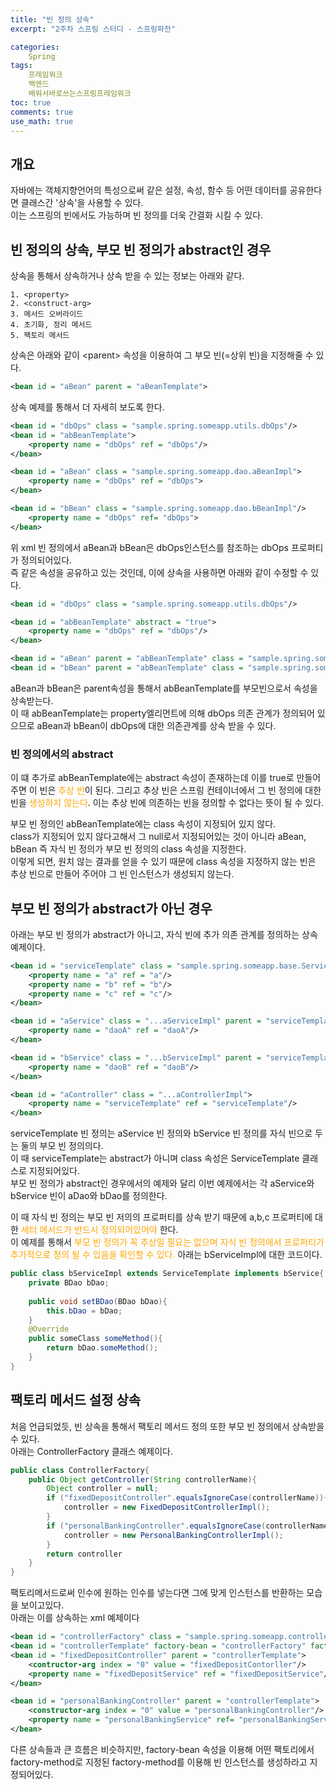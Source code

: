 ```yaml
---
title: "빈 정의 상속"
excerpt: "2주차 스프링 스터디 - 스프링파전"

categories:
    Spring
tags:
    프레임워크
    백엔드
    배워서바로쓰는스프링프레임워크
toc: true
comments: true
use_math: true
---
```


## 개요   
자바에는 객체지향언어의 특성으로써 같은 설정, 속성, 함수 등 어떤 데이터를 공유한다면 클래스간 '상속'을 사용할 수 있다.  
이는 스프링의 빈에서도 가능하며 빈 정의를 더욱 간결화 시킬 수 있다.  

## 빈 정의의 상속, 부모 빈 정의가 abstract인 경우
상속을 통해서 상속하거나 상속 받을 수 있는 정보는 아래와 같다.  

    1. <property>  
    2. <construct-arg>  
    3. 메서드 오버라이드  
    4. 초기화, 정리 메서드  
    5. 팩토리 메서드  

상속은 아래와 같이 \<parent> 속성을 이용하여 그 부모 빈(=상위 빈)을 지정해줄 수 있다.  
```xml  
<bean id = "aBean" parent = "aBeanTemplate">
```  
상속 예제를 통해서 더 자세히 보도록 한다.  
```xml  
<bean id = "dbOps" class = "sample.spring.someapp.utils.dbOps"/>
<bean id = "abBeanTemplate">
    <property name = "dbOps" ref = "dbOps"/>
</bean>

<bean id = "aBean" class = "sample.spring.someapp.dao.aBeanImpl">
    <property name = "dbOps" ref = "dbOps">
</bean>

<bean id = "bBean" class = "sample.spring.someapp.dao.bBeanImpl"/>
    <property name = "dbOps" ref= "dbOps">
</bean>
```
위 xml 빈 정의에서 aBean과 bBean은 dbOps인스턴스를 참조하는 dbOps 프로퍼티가 정의되어있다.  
즉 같은 속성을 공유하고 있는 것인데, 이에 상속을 사용하면 아래와 같이 수정할 수 있다.  
```xml
<bean id = "dbOps" class = "sample.spring.someapp.utils.dbOps"/>

<bean id = "abBeanTemplate" abstract = "true">
    <property name = "dbOps" ref = "dbOps"/>
</bean>

<bean id = "aBean" parent = "abBeanTemplate" class = "sample.spring.someapp.dao.aBeanImpl"/>
<bean id = "bBean" parent = "abBeanTemplate" class = "sample.spring.someapp.dao.bBeanImpl"/>
```  
aBean과 bBean은 parent속성을 통해서 abBeanTemplate를 부모빈으로서 속성을 상속받는다.  
이 때 abBeanTemplate는 property엘리먼트에 의해 dbOps 의존 관계가 정의되어 있으므로 aBean과 bBean이 dbOps에 대한 의존관계를 상속 받을 수 있다.  

### 빈 정의에서의 abstract
이 떄 추가로 abBeanTemplate에는 abstract 속성이 존재하는데 이를 true로 만들어주면 이 빈은 <span style = "color : orange">추상 빈</span>이 된다. 그리고 추상 빈은 스프링 컨테이너에서 그 빈 정의에 대한 빈을 <span style = "color : orange">생성하지 않는다</span>. 이는 추상 빈에 의존하는 빈을 정의할 수 없다는 뜻이 될 수 있다.  

부모 빈 정의인 abBeanTemplate에는 class 속성이 지정되어 있지 않다.  
class가 지정되어 있지 않다고해서 그 null로서 지정되어있는 것이 아니라 aBean, bBean 즉 자식 빈 정의가 부모 빈 정의의 class 속성을 지정한다.  
이렇게 되면, 원치 않는 결과를 얻을 수 있기 때문에 class 속성을 지정하지 않는 빈은 추상 빈으로 만들어 주어야 그 빈 인스턴스가 생성되지 않는다.  

## 부모 빈 정의가 abstract가 아닌 경우  
아래는 부모 빈 정의가 abstract가 아니고, 자식 빈에 추가 의존 관계를 정의하는 상속 예제이다.  
```xml  
<bean id = "serviceTemplate" class = "sample.spring.someapp.base.ServiceTemplate">
    <property name = "a" ref = "a"/>
    <property name = "b" ref = "b"/>
    <property name = "c" ref = "c"/>
</bean>

<bean id = "aService" class = "...aServiceImpl" parent = "serviceTemplate">
    <property name = "daoA" ref = "daoA"/>
</bean>

<bean id = "bService" class = "...bServiceImpl" parent = "serviceTemplate">
    <property name = "daoB" ref = "daoB"/>
</bean>

<bean id = "aController" class = "...aControllerImpl">
    <property name = "serviceTemplate" ref = "serviceTemplate"/>
</bean>
```  
serviceTemplate 빈 정의는 aService 빈 정의와 bService 빈 정의를 자식 빈으로 두는 둘의 부모 빈 정의의다.  
이 때 serviceTemplate는 abstract가 아니며 class 속성은 ServiceTemplate 클래스로 지정되어있다.  
부모 빈 정의가 abstract인 경우에서의 예제와 달리 이번 예제에서는 각 aService와 bService 빈이 aDao와 bDao를 정의한다.  

이 때 자식 빈 정의는 부모 빈 저의의 프로퍼티를 상속 받기 때문에 a,b,c 프로퍼티에 대한 <span style = "color : orange">세터 메서드가 반드시 정의되어있어야</span> 한다.  
이 예제를 통해서 <span style= "color : orange">부모 빈 정의가 꼭 추상일 필요는 없으며 자식 빈 정의에서 프로퍼티가 추가적으로 정의 될 수 있음을 확인할 수 있다.</span> 
아래는 bServiceImpl에 대한 코드이다.

```java  
public class bServiceImpl extends ServiceTemplate implements bService{
    private BDao bDao;
    
    public void setBDao(BDao bDao){
        this.bDao = bDao;
    }
    @Override
    public someClass someMethod(){
        return bDao.someMethod();
    }
}
```
## 팩토리 메서드 설정 상속  
처음 언급되었듯, 빈 상속을 통해서 팩토리 메서드 정의 또한 부모 빈 정의에서 상속받을 수 있다.  
아래는 ControllerFactory 클래스 예제이다.  
```java  
public class ControllerFactory{
    public Object getController(String controllerName){
        Object controller = null;
        if ("fixedDepositController".equalsIgnoreCase(controllerName)){
            controller = new FixedDepositControllerImpl();
        }
        if ("personalBankingController".equalsIgnoreCase(controllerName)){
            controller = new PersonalBankingControllerImpl();
        }
        return controller
    }
}
```  
팩토리메서드로써 인수에 원하는 인수를 넣는다면 그에 맞게 인스턴스를 반환하는 모습을 보이고있다.  
아래는 이를 상속하는 xml 예제이다  
```xml  
<bean id = "controllerFactory" class = "sample.spring.someapp.controller.ControllerFactory"/>
<bean id = "controllerTemplate" factory-bean = "controllerFactory" factory-method = "getController" abstract = "true"/>
<bean id = "fixedDepositController" parent = "controllerTemplate">
    <contructor-arg index = "0" value = "fixedDepositContorller"/>
    <property name = "fixedDepositService" ref = "fixedDepositService"/>
</bean>

<bean id = "personalBankingController" parent = "controllerTemplate">
    <constructor-arg index = "0" value = "personalBankingController"/>
    <property name = "personalBankingService" ref= "personalBankingService"/>
</bean>
```  
다른 상속들과 큰 흐름은 비슷하지만, factory-bean 속성을 이용해 어떤 팩토리에서 factory-method로 지정된 factory-method를 이용해 빈 인스턴스를 생성하라고 지정되어있다.  
